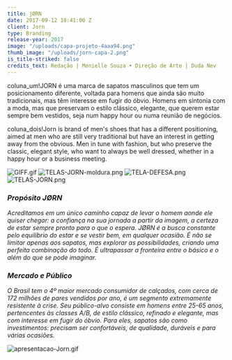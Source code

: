 ```yaml
---
title: jØRN
date: 2017-09-12 18:41:00 Z
client: Jorn
type: Branding
release-year: 2017
image: "/uploads/capa-projeto-4aaa94.png"
thumb_image: "/uploads/jorn-capa-2.png"
is_title-striked: false
credits_text: Redação | Monielle Souza • Direção de Arte | Duda Nev
---
```


coluna_um!JORN é uma marca de sapatos masculinos que tem um posicionamento diferente, voltada para homens que ainda são muito tradicionais, mas têm interesse em fugir do óbvio. Homens em sintonia com a moda, mas que preservam o estilo clássico, elegante, que querem estar sempre bem vestidos, seja num happy hour ou numa reunião de negócios.

coluna_dois!Jorn is brand of men's shoes that has a different positioning, aimed at men who are still very traditional but have an interest in getting away from the obvious. Men in tune with fashion, but who preserve the classic, elegant style, who want to always be well dressed, whether in a happy hour or a business meeting.

![GIFF.gif](/uploads/GIFF.gif)
![TELAS-JORN-moldura.png](/uploads/TELAS-JORN-moldura.png)
![TELA-DEFESA.png](/uploads/TELA-DEFESA.png)
![TELAS-JORN.png](/uploads/TELAS-JORN.png)

<div class="row margin-mobile">
<div class="col-sm-6" markdown="1">

### *Propósito JØRN*

*Acreditamos em um único caminho capaz de levar o homem aonde ele quiser chegar: a confiança na sua jornada a partir da imagem, a certeza de estar sempre pronto para o que o espera. JØRN é a busca constante pelo equilíbrio do estar e se vestir bem, em qualquer ocasião. É não se limitar apenas aos sapatos, mas explorar as possibilidades, criando uma perfeita combinação do todo. É ultrapassar a fronteira entre o básico e o além do que se pode imaginar.*

</div>

<div class="col-sm-6" markdown="1">

### *Mercado e Público*

*O Brasil tem o 4º maior mercado consumidor de calçados, com cerca de 172 milhões de pares vendidos por ano, é um segmento extremamente resistente à crise. Seu público-alvo consiste em homens entre 25-65 anos, pertencentes às classes A/B, de estilo clássico, refinado e elegante, mas com interesse em fugir do óbvio. Para eles, sapatos são como  investimentos: precisam ser confortáveis, de qualidade, duráveis e para várias ocasiões.*

</div>
</div>

![apresentacao-Jorn.gif](/uploads/apresentacao-Jorn.gif)
